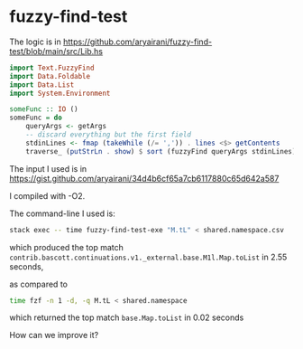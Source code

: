 # fuzzy-find-test

The logic is in https://github.com/aryairani/fuzzy-find-test/blob/main/src/Lib.hs

```haskell
import Text.FuzzyFind
import Data.Foldable
import Data.List
import System.Environment

someFunc :: IO ()
someFunc = do
    queryArgs <- getArgs
    -- discard everything but the first field
    stdinLines <- fmap (takeWhile (/= ',')) . lines <$> getContents
    traverse_ (putStrLn . show) $ sort (fuzzyFind queryArgs stdinLines)
```

The input I used is in https://gist.github.com/aryairani/34d4b6cf65a7cb6117880c65d642a587

I compiled with -O2.

The command-line I used is: 
```bash
stack exec -- time fuzzy-find-test-exe "M.tL" < shared.namespace.csv
```
which produced the top match `contrib.bascott.continuations.v1._external.base.M1l.Map.toList` in 2.55 seconds, 

as compared to 
```bash
time fzf -n 1 -d, -q M.tL < shared.namespace
```
which returned the top match `base.Map.toList` in 0.02 seconds

How can we improve it?
